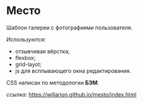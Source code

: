 # Место

Шаблон галереи с фотографиями пользователя.

_Используются:_
* отзывчивая вёрстка;
* flexbox;
* grid-layot;
* js для всплывающего окна редактирования.

CSS написан по методологии __БЭМ__.

_ссылка:_
https://willarion.github.io/mesto/index.html

